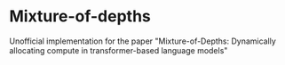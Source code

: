 # Mixture-of-depths
Unofficial implementation for the paper "Mixture-of-Depths: Dynamically allocating compute in transformer-based language models"
